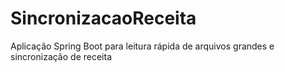 # SincronizacaoReceita
Aplicação Spring Boot para leitura rápida de arquivos grandes e sincronização de receita
